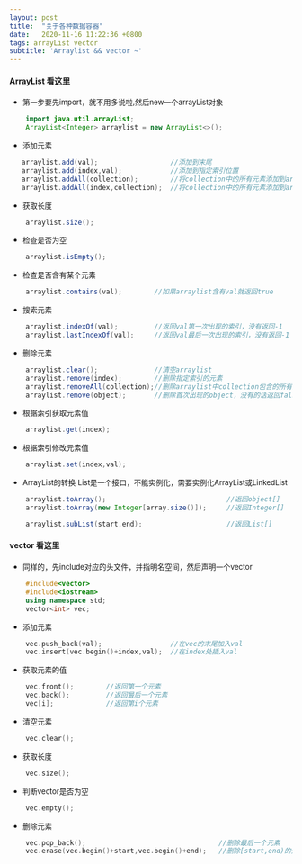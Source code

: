 ```yaml
---
layout: post
title:  "关于各种数据容器"
date:   2020-11-16 11:22:36 +0800
tags: arrayList vector
subtitle: 'Arraylist && vector ~'
---
```


#### ArrayList 看这里

- <font size=2>第一步要先import，就不用多说啦,然后new一个arrayList对象</font>

```java
    import java.util.arrayList;
    ArrayList<Integer> arraylist = new ArrayList<>();
```

- <font size=2>添加元素</font>

```java
   arraylist.add(val);                  //添加到末尾
   arraylist.add(index,val);            //添加到指定索引位置
   arraylist.addAll(collection);        //将collection中的所有元素添加到arraylist中
   arraylist.addAll(index,collection);  //将collection中的所有元素添加到arraylist中的index位置

```

- <font size=2>获取长度</font>

```java
    arraylist.size();
```

- <font size=2>检查是否为空</font>

```java
    arraylist.isEmpty();
```

- <font size=2>检查是否含有某个元素</font>

```java
    arraylist.contains(val);        //如果arraylist含有val就返回true
```

- <font size=2>搜索元素</font>

```java
    arraylist.indexOf(val);         //返回val第一次出现的索引，没有返回-1
    arraylist.lastIndexOf(val);     //返回val最后一次出现的索引，没有返回-1
```

- <font size=2>删除元素</font>

```java
    arraylist.clear();              //清空arraylist
    arraylist.remove(index);        //删除指定索引的元素
    arraylist.removeAll(collection);//删除arraylist中collection包含的所有元素
    arraylist.remove(object);       //删除首次出现的object，没有的话返回false
```

- <font size=2>根据索引获取元素值</font>

```java
    arraylist.get(index);
```

- <font size=2>根据索引修改元素值</font>

```java
    arraylist.set(index,val);
```


- <font size=2>ArrayList的转换</font>
<font size=2>List是一个接口，不能实例化，需要实例化ArrayList或LinkedList</font>

```java
    arraylist.toArray();                              //返回object[]
    arraylist.toArray(new Integer[array.size()]);     //返回Integer[]

    arraylist.subList(start,end);                     //返回List[]   
```

#### vector 看这里

- <font size=2>同样的，先include对应的头文件，并指明名空间，然后声明一个vector</font>
  
```c++
    #include<vector>
    #include<iostream>
    using namespace std;
    vector<int> vec;
```

- <font size=2>添加元素</font>
  
```c++
    vec.push_back(val);                 //在vec的末尾加入val
    vec.insert(vec.begin()+index,val);  //在index处插入val
```

- <font size=2>获取元素的值</font>
  
```c++
    vec.front();        //返回第一个元素
    vec.back();         //返回最后一个元素
    vec[i];             //返回第i个元素
```

- <font size=2>清空元素</font>
  
```c++
    vec.clear();
```

- <font size=2>获取长度</font>
  
```c++
    vec.size();
```

- <font size=2>判断vector是否为空</font>
  
```c++
    vec.empty();
```

- <font size=2>删除元素</font>
  
```c++
    vec.pop_back();                                 //删除最后一个元素
    vec.erase(vec.begin()+start,vec.begin()+end);   //删除[start,end)的元素
```